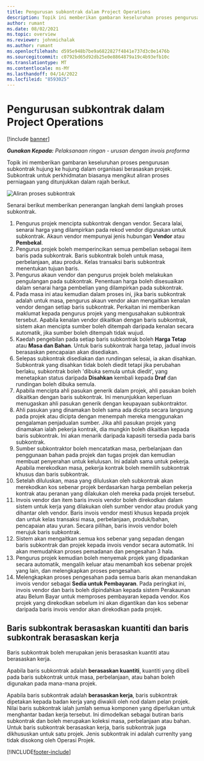 ```yaml
---
title: Pengurusan subkontrak dalam Project Operations
description: Topik ini memberikan gambaran keseluruhan proses pengurusan subkontrak hujung ke hujung yang biasa dalam organisasi berasaskan projek.
author: rumant
ms.date: 08/02/2021
ms.topic: overview
ms.reviewer: johnmichalak
ms.author: rumant
ms.openlocfilehash: d595e948b7be9a6822827f4841e737d3c0e1476b
ms.sourcegitcommit: c0792bd65d92db25e0e8864879a19c4b93efb10c
ms.translationtype: MT
ms.contentlocale: ms-MY
ms.lasthandoff: 04/14/2022
ms.locfileid: "8593025"
---
```

# <a name="subcontract-management-in-project-operations"></a>Pengurusan subkontrak dalam Project Operations

[!include [banner](../../includes/dataverse-preview.md)]

_**Gunakan Kepada:** Pelaksanaan ringan - urusan dengan invois proforma_

Topik ini memberikan gambaran keseluruhan proses pengurusan subkontrak hujung ke hujung dalam organisasi berasaskan projek. Subkontrak untuk perkhidmatan biasanya mengikut aliran proses perniagaan yang ditunjukkan dalam rajah berikut.

![Aliran proses subkontrak](../media/SubcontractingProcessFlow.png)

Senarai berikut memberikan penerangan langkah demi langkah proses subkontrak.

1. Pengurus projek mencipta subkontrak dengan vendor. Secara lalai, senarai harga yang dilampirkan pada rekod vendor digunakan untuk subkontrak. Akaun vendor mempunyai jenis hubungan **Vendor** atau **Pembekal**.
2. Pengurus projek boleh memperincikan semua pembelian sebagai item baris pada subkontrak. Baris subkontrak boleh untuk masa, perbelanjaan, atau produk. Kelas transaksi baris subkontrak menentukan tujuan baris.
3. Pengurus akaun vendor dan pengurus projek boleh melakukan pengulangan pada subkontrak. Penentuan harga boleh disesuaikan dalam senarai harga pembelian yang dilampirkan pada subkontrak.
4. Pada masa ini atau kemudian dalam proses ini, jika baris subkontrak adalah untuk masa, pengurus akaun vendor akan mengaitkan kenalan vendor dengan setiap baris subkontrak. Perkaitan ini memberikan maklumat kepada pengurus projek yang mengusahakan subkontrak tersebut. Apabila kenalan vendor dikaitkan dengan baris subkontrak, sistem akan mencipta sumber boleh ditempah daripada kenalan secara automatik, jika sumber boleh ditempah tidak wujud.
5. Kaedah pengebilan pada setiap baris subkontrak boleh **Harga Tetap** atau **Masa dan Bahan**. Untuk baris subkontrak harga tetap, jadual invois berasaskan pencapaian akan disediakan.
6.  Selepas subkontrak disediakan dan rundingan selesai, ia akan disahkan. Subkontrak yang disahkan tidak boleh diedit tetapi jika perubahan berlaku, subkontrak boleh 'dibuka semula untuk diedit', yang menetapkan status daripada **Disahkan** kembali kepada **Draf** dan rundingan boleh dibuka semula. 
7.  Apabila mencipta ahli pasukan generik dalam projek, ahli pasukan boleh dikaitkan dengan baris subkontrak. Ini menunjukkan keperluan menugaskan ahli pasukan generik dengan keupayaan subkontraktor.
8.  Ahli pasukan yang dinamakan boleh sama ada dicipta secara langsung pada projek atau dicipta dengan menempah mereka menggunakan pengalaman penjadualan sumber. Jika ahli pasukan projek yang dinamakan ialah pekerja kontrak, dia mungkin boleh dikaitkan kepada baris subkontrak. Ini akan menarik daripada kapasiti tersedia pada baris subkontrak.
9.  Sumber subkontraktor boleh mencatatkan masa, perbelanjaan dan penggunaan bahan pada projek dan tugas projek dan kemudian membuat penyerahan untuk kelulusan. Ini adalah sama untuk pekerja. Apabila merekodkan masa, pekerja kontrak boleh memilih subkontrak khusus dan baris subkontrak.
10. Setelah diluluskan, masa yang diluluskan oleh subkontrak akan merekodkan kos sebenar projek berdasarkan harga pembelian pekerja kontrak atau peranan yang dilakukan oleh mereka pada projek tersebut.
11. Invois vendor dan item baris invois vendor boleh direkodkan dalam sistem untuk kerja yang dilakukan oleh sumber vendor atau produk yang dihantar oleh vendor. Baris invois vendor mesti khusus kepada projek dan untuk kelas transaksi masa, perbelanjaan, produk/bahan, pencapaian atau yuran. Secara pilihan, baris invois vendor boleh merujuk baris subkontrak.
12. Sistem akan mengaitkan semua kos sebenar yang sepadan dengan baris subkontrak dan projek kepada invois vendor secara automatik. Ini akan memudahkan proses pemadanan dan pengesahan 3 hala.
13. Pengurus projek kemudian boleh menyemak projek yang dipadankan secara automatik, mengalih keluar atau menambah kos sebenar projek yang lain, dan melengkapkan proses pengesahan.
14. Melengkapkan proses pengesahan pada semua baris akan menandakan invois vendor sebagai **Sedia untuk Pembayaran**. Pada peringkat ini, invois vendor dan baris boleh dipindahkan kepada sistem Perakaunan atau Belum Bayar untuk memproses pembayaran kepada vendor. Kos projek yang direkodkan sebelum ini akan digantikan dan kos sebenar daripada baris invois vendor akan direkodkan pada projek.

## <a name="quantity-based-subcontract-lines-and-work-based-subcontract-lines"></a>Baris subkontrak berasaskan kuantiti dan baris subkontrak berasaskan kerja

Baris subkontrak boleh merupakan jenis berasaskan kuantiti atau berasaskan kerja. 

Apabila baris subkontrak adalah **berasaskan kuantiti**, kuantiti yang dibeli pada baris subkontrak untuk masa, perbelanjaan, atau bahan boleh digunakan pada mana-mana projek.

Apabila baris subkontrak adalah **berasaskan kerja**, baris subkontrak dipetakan kepada badan kerja yang diwakili oleh nod dalam pelan projek. Nilai baris subkontrak ialah jumlah semua komponen yang diperlukan untuk menghantar badan kerja tersebut. Ini dimodelkan sebagai butiran baris subkontrak dan boleh merupakan koleksi masa, perbelanjaan atau bahan. Untuk baris subkontrak berasaskan kerja, baris subkontrak juga dikhususkan untuk satu projek. Jenis subkontrak ini adalah currenlty yang tidak disokong oleh Operasi Projek.

[!INCLUDE[footer-include](../../includes/footer-banner.md)]

